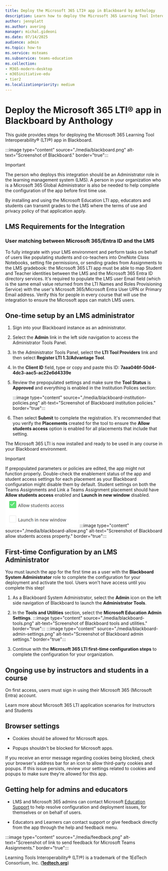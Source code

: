 ```yaml
---
title: Deploy the Microsoft 365 LTI® app in Blackboard by Anthology
description: Learn how to deploy the Microsoft 365 Learning Tool Interoperability (LTI) app in Blackboard by Anthology.
author: jennplatt
ms.author: avering
manager: michal.gideoni
ms.date: 07/14/2025
audience: admin
ms.topic: how-to
ms.service: msteams
ms.subservice: teams-education
ms.collection: 
- M365-modern-desktop
- m365initiative-edu
- tier2
ms.localizationpriority: medium
---
```

# Deploy the Microsoft 365 LTI® app in Blackboard by Anthology

This guide provides steps for deploying the Microsoft 365 Learning Tool Interoperability® (LTI®) app in Blackboard.

  :::image type="content" source="./media/blackboard.png" alt-text="Screenshot of Blackboard." border="true":::

> [!IMPORTANT]
> The person who deploys this integration should be an Administrator role in the learning management system (LMS). A person in your organization who is a Microsoft 365 Global Administrator is also be needed to help complete the configuration of the app before first time use.
>
> By installing and using the Microsoft Education LTI app, educators and students can transmit grades to the LMS where the terms of use and privacy policy of that application apply.

## LMS Requirements for the Integration

### User matching between Microsoft 365/Entra ID and the LMS

To fully integrate with your LMS environment and perform tasks on behalf of users like populating students and co-teachers into OneNote Class Notebooks, setting file permissions, or sending grades from Assignments to the LMS gradebook: the Microsoft 365 LTI app must be able to map Student and Teacher identities between the LMS and the Microsoft 365 Entra ID directory services. It's required to populate the LMS user Email field (which is the same email value returned from the LTI Names and Roles Provisioning Service) with the user's Microsoft 365/Microsoft Entra User UPN or Primary Email address. Verify this for people in every course that will use the integration to ensure the Microsoft apps can match LMS users.

## One-time setup by an LMS administrator

1. Sign into your Blackboard instance as an administrator.

1. Select the **Admin** link in the left side navigation to access the Administrator Tools Panel.

1. In the Administrator Tools Panel, select the **LTI Tool Providers** link and then select **Register LTI 1.3/Advantage Tool**.

1. In the **Client ID** field, type or copy and paste this ID: **7aaa046f-50d4-4dc3-aac5-ac22e6d4339e**

1. Review the prepopulated settings and make sure the **Tool Status** is **Approved** and everything is enabled in the Institution Polices section:

    :::image type="content" source="./media/blackboard-institution-policies.png" alt-text="Screenshot of Blackboard institution policies." border="true":::

1. Then select **Submit** to complete the registration. It's recommended that you verify the **Placements** created for the tool to ensure the **Allow students access** option is enabled for all placements that include that setting.

The Microsoft 365 LTI is now installed and ready to be used in any course in your Blackboard environment.

> [!IMPORTANT]
> If prepopulated parameters or policies are edited, the app might not function properly. Double-check the enablement status of the app and student access settings for each placement as your Blackboard configuration might disable them by default. Student settings on both the Teams Assignments and Link a Teams Assignment placement should have **Allow students access** enabled and **Launch in new window** disabled.
> ![Screenshot of Teams Assignment settings.](media/blackboard-allow.png)
> :::image type="content" source="./media/blackboard-allow.png" alt-text="Screenshot of Blackboard allow students access property." border="true":::

## First-time Configuration by an LMS Administrator

You must launch the app for the first time as a user with the **Blackboard System Administrator** role to complete the configuration for your deployment and activate the tool. Users won't have access until you complete this step!

1. As a Blackboard System Administrator, select the **Admin** icon on the left side navigation of Blackboard to launch the **Administrator Tools**.

1. In the **Tools and Utilities** section, select the **Microsoft Education Admin Settings**.
  :::image type="content" source="./media/blackboard-tools.png" alt-text="Screenshot of Blackboard tools and utilities." border="true":::
  :::image type="content" source="./media/blackboard-admin-settings.png" alt-text="Screenshot of Blackboard admin settings." border="true":::

1. Continue with the **Microsoft 365 LTI first-time configuration steps** to complete the configuration for your organization.
<!-- -->

## Ongoing use by instructors and students in a course

On first access, users must sign in using their Microsoft 365 (Microsoft Entra) account.

Learn more about Microsoft 365 LTI application scenarios for Instructors and Students
<!-- -->

## Browser settings

- Cookies should be allowed for Microsoft apps.

- Popups shouldn't be blocked for Microsoft apps.

If you receive an error message regarding cookies being blocked, check your browser's address bar for an icon to allow third-party cookies and popups. If this issue persists, review your settings related to cookies and popups to make sure they're allowed for this app.

## Getting help for admins and educators

- LMS and Microsoft 365 admins can contact Microsoft [Education Support](https://aka.ms/edusupport) to help resolve configuration and deployment issues, for themselves or on behalf of users.

- Educators and Learners can contact support or give feedback directly from the app through the help and feedback menu.

:::image type="content" source="./media/feedback.png" alt-text="Screenshot of link to send feedback for Microsoft Teams Assignments." border="true":::

Learning Tools Interoperability® (LTI®) is a trademark of the 1EdTech Consortium, Inc. (**[**1edtech.org**](https://1edtech.org)**)
